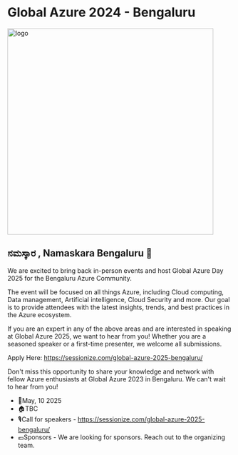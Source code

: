 # Global Azure 2024 - Bengaluru 


<img width="462" alt="logo" src="https://github.com/globalazure/communities/assets/20562985/da7acf0e-ad45-4238-992e-c7801486e810">

## ನಮಸ್ಕಾರ , Namaskara Bengaluru 🙏

We are excited to bring back in-person events and host Global Azure Day 2025 for the Bengaluru Azure Community. 

The event will be focused on all things Azure, including Cloud computing, Data management, Artificial intelligence, Cloud Security and more. Our goal is to provide attendees with the latest insights, trends, and best practices in the Azure ecosystem.

If you are an expert in any of the above areas and are interested in speaking at Global Azure 2025, we want to hear from you! Whether you are a seasoned speaker or a first-time presenter, we welcome all submissions.

Apply Here: https://sessionize.com/global-azure-2025-bengaluru/

Don't miss this opportunity to share your knowledge and network with fellow Azure enthusiasts at Global Azure 2023 in Bengaluru. We can't wait to hear from you!

* 📅May, 10 2025
* 🏠TBC
* 🎙️Call for speakers - https://sessionize.com/global-azure-2025-bengaluru/
* 💶Sponsors - We are looking for sponsors. Reach out to the organizing team.
